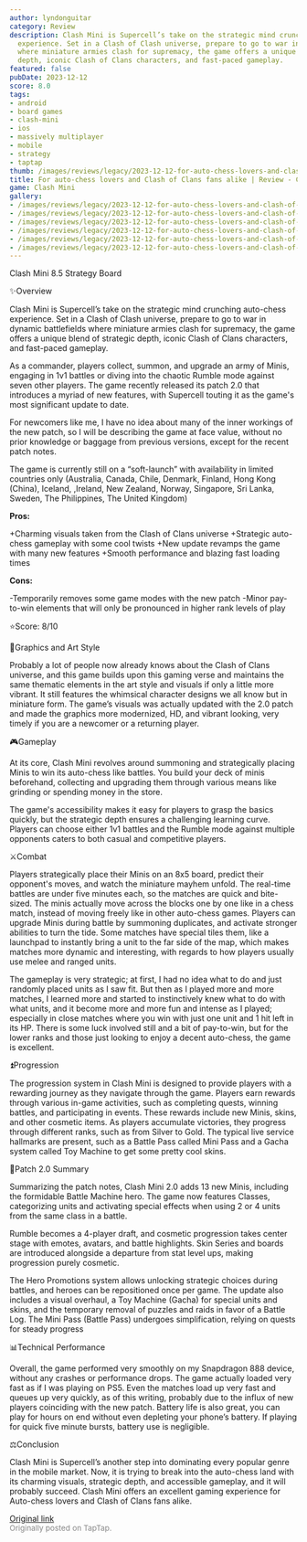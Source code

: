 ```yaml
---
author: lyndonguitar
category: Review
description: Clash Mini is Supercell’s take on the strategic mind crunching auto-chess
  experience. Set in a Clash of Clash universe, prepare to go to war in dynamic battlefields
  where miniature armies clash for supremacy, the game offers a unique blend of strategic
  depth, iconic Clash of Clans characters, and fast-paced gameplay.
featured: false
pubDate: 2023-12-12
score: 8.0
tags:
- android
- board games
- clash-mini
- ios
- massively multiplayer
- mobile
- strategy
- taptap
thumb: /images/reviews/legacy/2023-12-12-for-auto-chess-lovers-and-clash-of-clans-fans-alike--review---clash-mini-0.avif
title: For auto-chess lovers and Clash of Clans fans alike | Review - Clash Mini
game: Clash Mini
gallery:
- /images/reviews/legacy/2023-12-12-for-auto-chess-lovers-and-clash-of-clans-fans-alike--review---clash-mini-0.avif
- /images/reviews/legacy/2023-12-12-for-auto-chess-lovers-and-clash-of-clans-fans-alike--review---clash-mini-1.avif
- /images/reviews/legacy/2023-12-12-for-auto-chess-lovers-and-clash-of-clans-fans-alike--review---clash-mini-2.avif
- /images/reviews/legacy/2023-12-12-for-auto-chess-lovers-and-clash-of-clans-fans-alike--review---clash-mini-3.avif
- /images/reviews/legacy/2023-12-12-for-auto-chess-lovers-and-clash-of-clans-fans-alike--review---clash-mini-4.avif
- /images/reviews/legacy/2023-12-12-for-auto-chess-lovers-and-clash-of-clans-fans-alike--review---clash-mini-5.avif
---
```

Clash Mini
8.5
Strategy
Board

✨Overview

Clash Mini is Supercell’s take on the strategic mind crunching auto-chess experience. Set in a Clash of Clash universe, prepare to go to war in dynamic battlefields where miniature armies clash for supremacy, the game offers a unique blend of strategic depth, iconic Clash of Clans characters, and fast-paced gameplay.

As a commander, players collect, summon, and upgrade an army of Minis, engaging in 1v1 battles or diving into the chaotic Rumble mode against seven other players. The game recently released its patch 2.0 that introduces a myriad of new features, with Supercell touting it as the game's most significant update to date.

For newcomers like me, I have no idea about many of the inner workings of the new patch, so I will be describing the game at face value, without no prior knowledge or baggage from previous versions, except for the recent patch notes.

The game is currently still on a “soft-launch” with availability in limited countries only (Australia, Canada, Chile, Denmark, Finland, Hong Kong (China), Iceland, ,Ireland, New Zealand, Norway, Singapore, Sri Lanka, Sweden, The Philippines, The United Kingdom)


**Pros:**


+Charming visuals taken from the Clash of Clans universe
+Strategic auto-chess gameplay with some cool twists
+New update revamps the game with many new features
+Smooth performance and blazing fast loading times


**Cons:**


-Temporarily removes some game modes with the new patch
-Minor pay-to-win elements that will only be pronounced in higher rank levels of play

⭐️Score: 8/10

🎨Graphics and Art Style

Probably a lot of people now already knows about the Clash of Clans universe, and this game builds upon this gaming verse and maintains the same thematic elements in the art style and visuals if only a little more vibrant. It still features the whimsical character designs we all know but in miniature form. The game’s visuals was actually updated with the 2.0 patch and made the graphics more modernized, HD, and vibrant looking, very timely if you are a newcomer or a returning player.

🎮Gameplay

At its core, Clash Mini revolves around summoning and strategically placing Minis to win its auto-chess like battles. You build your deck of minis beforehand, collecting and upgrading them through various means like grinding or spending money in the store.

The game's accessibility makes it easy for players to grasp the basics quickly, but the strategic depth ensures a challenging learning curve. Players can choose either 1v1 battles and the Rumble mode against multiple opponents caters to both casual and competitive players.

⚔️Combat

Players strategically place their Minis on an 8x5 board, predict their opponent's moves, and watch the miniature mayhem unfold. The real-time battles are under five minutes each, so the matches are quick and bite-sized. The minis actually move across the blocks one by one like in a chess match, instead of moving freely like in other auto-chess games. Players can upgrade Minis during battle by summoning duplicates, and activate stronger abilities to turn the tide. Some matches have special tiles them, like a launchpad to instantly bring a unit to the far side of the map, which makes matches more dynamic and interesting, with regards to how players usually use melee and ranged units.

The gameplay is very strategic; at first, I had no idea what to do and just randomly placed units as I saw fit. But then as I played more and more matches, I learned more and started to instinctively knew what to do with what units, and it become more and more fun and intense as I played; especially in close matches where you win with just one unit and 1 hit left in its HP. There is some luck involved still and a bit of pay-to-win, but for the lower ranks and those just looking to enjoy a decent auto-chess, the game is excellent.

⏫Progression

The progression system in Clash Mini is designed to provide players with a rewarding journey as they navigate through the game. Players earn rewards through various in-game activities, such as completing quests, winning battles, and participating in events. These rewards include new Minis, skins, and other cosmetic items. As players accumulate victories, they progress through different ranks, such as from Silver to Gold. The typical live service hallmarks are present, such as a Battle Pass called Mini Pass and a Gacha system called Toy Machine to get some pretty cool skins.

📲Patch 2.0 Summary

Summarizing the patch notes, Clash Mini 2.0 adds 13 new Minis, including the formidable Battle Machine hero. The game now features Classes, categorizing units and activating special effects when using 2 or 4 units from the same class in a battle.

Rumble becomes a 4-player draft, and cosmetic progression takes center stage with emotes, avatars, and battle highlights. Skin Series and boards are introduced alongside a departure from stat level ups, making progression purely cosmetic.

The Hero Promotions system allows unlocking strategic choices during battles, and heroes can be repositioned once per game. The update also includes a visual overhaul, a Toy Machine (Gacha) for special units and skins, and the temporary removal of puzzles and raids in favor of a Battle Log. The Mini Pass (Battle Pass) undergoes simplification, relying on quests for steady progress

📊Technical Performance

Overall, the game performed very smoothly on my Snapdragon 888 device, without any crashes or performance drops. The game actually loaded very fast as if I was playing on PS5. Even the matches load up very fast and queues up very quickly, as of this writing, probably due to the influx of new players coinciding with the new patch. Battery life is also great, you can play for hours on end without even depleting your phone’s battery. If playing for quick five minute bursts, battery use is negligible.

⚖️Conclusion

Clash Mini is Supercell’s another step into dominating every popular genre in the mobile market. Now, it is trying to break into the auto-chess land with its charming visuals, strategic depth, and accessible gameplay, and it will probably succeed. Clash Mini offers an excellent gaming experience for Auto-chess lovers and Clash of Clans fans alike.

[Original link](https://www.taptap.io/post/6654292)<br><span style="font-size: 0.95em; color: #888;">Originally posted on TapTap.</span>